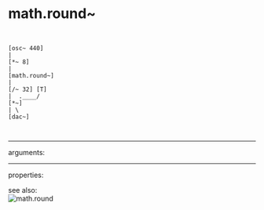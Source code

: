 # math.round~

```


[osc~ 440]
|
[*~ 8]
|
[math.round~]
|
[/~ 32] [T]
|  .____/
[*~]
| \
[dac~]

            
```
---
arguments:


---
properties:


see also:<br>
![math.round]("img/object_math.round.png")
